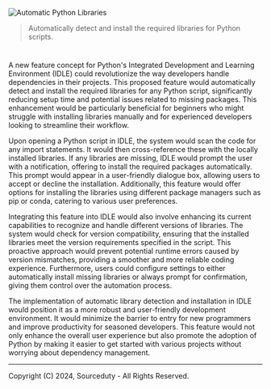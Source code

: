 ![Automatic Python Libraries](https://github.com/sourceduty/Automatic_Libraries/assets/123030236/071435ce-7f45-470d-a340-5f378642990b)

> Automatically detect and install the required libraries for Python scripts.

#

A new feature concept for Python's Integrated Development and Learning Environment (IDLE) could revolutionize the way developers handle dependencies in their projects. This proposed feature would automatically detect and install the required libraries for any Python script, significantly reducing setup time and potential issues related to missing packages. This enhancement would be particularly beneficial for beginners who might struggle with installing libraries manually and for experienced developers looking to streamline their workflow.

Upon opening a Python script in IDLE, the system would scan the code for any import statements. It would then cross-reference these with the locally installed libraries. If any libraries are missing, IDLE would prompt the user with a notification, offering to install the required packages automatically. This prompt would appear in a user-friendly dialogue box, allowing users to accept or decline the installation. Additionally, this feature would offer options for installing the libraries using different package managers such as pip or conda, catering to various user preferences.

Integrating this feature into IDLE would also involve enhancing its current capabilities to recognize and handle different versions of libraries. The system would check for version compatibility, ensuring that the installed libraries meet the version requirements specified in the script. This proactive approach would prevent potential runtime errors caused by version mismatches, providing a smoother and more reliable coding experience. Furthermore, users could configure settings to either automatically install missing libraries or always prompt for confirmation, giving them control over the automation process.

The implementation of automatic library detection and installation in IDLE would position it as a more robust and user-friendly development environment. It would minimize the barrier to entry for new programmers and improve productivity for seasoned developers. This feature would not only enhance the overall user experience but also promote the adoption of Python by making it easier to get started with various projects without worrying about dependency management.

***
Copyright (C) 2024, Sourceduty - All Rights Reserved.

